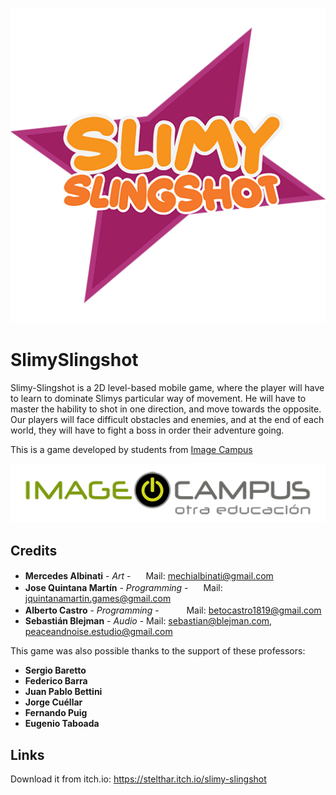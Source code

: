 <p align="center">
<img src="logo.png" alt="SlimySlingshot"/>
</p>

# SlimySlingshot

Slimy-Slingshot is a 2D level-based mobile game, where the player will have to learn to dominate Slimys particular way of movement. He will have to master the hability to shot in one direction, and move towards the opposite. Our players will face difficult obstacles and enemies, and at the end of each world, they will have to fight a boss in order their adventure going.

This is a game developed by students from <a href="https://www.imagecampus.edu.ar/">Image Campus</a>

<p align="center">
  <a href="https://www.imagecampus.edu.ar/">
    <img src="logo-image-campus.png" alt="Image Campus"/>
  </a> 
</p>


## Credits

- **Mercedes Albinati** - *Art* - <a href="https://azulrose.artstation.com/"><img height="16" width="16" src="https://unpkg.com/simple-icons@latest/icons/artstation.svg" /></a>
Mail: mechialbinati@gmail.com
- **Jose Quintana Martín** - *Programming* - <a href="https://github.com/Glyn06"><img height="16" width="16" src="https://unpkg.com/simple-icons@latest/icons/github.svg" /></a>
Mail: jquintanamartin.games@gmail.com
- **Alberto Castro** - *Programming* - <a href="https://www.linkedin.com/in/alberto-castro-baptista-a2132b131/"><img height="16" width="16" src="https://unpkg.com/simple-icons@latest/icons/linkedin.svg" /></a> <a href="https://github.com/BetoCastro1819"><img height="16" width="16" src="https://unpkg.com/simple-icons@latest/icons/github.svg" /></a>
Mail: betocastro1819@gmail.com
- **Sebastián Blejman** - *Audio* - 
Mail: sebastian@blejman.com, peaceandnoise.estudio@gmail.com

This game was also possible thanks to the support of these professors:

- **Sergio Baretto**
- **Federico Barra**
- **Juan Pablo Bettini**
- **Jorge Cuéllar**
- **Fernando Puig**
- **Eugenio Taboada**

## Links

Download it from itch.io: https://stelthar.itch.io/slimy-slingshot